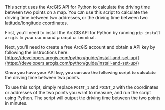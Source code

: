 This script uses the ArcGIS API for Python to calculate the driving time between two points on a map. You can use this script to calculate the driving time between two addresses, or the driving time between two latitude/longitude coordinates.

First, you'll need to install the ArcGIS API for Python by running `pip install arcgis` in your command prompt or terminal.

Next, you'll need to create a free ArcGIS account and obtain a API key by following the instructions here: [https://developers.arcgis.com/python/guide/install-and-set-up/](https://developers.arcgis.com/python/guide/install-and-set-up/)

Once you have your API key, you can use the following script to calculate the driving time between two points.

To use this script, simply replace `POINT_1` and `POINT_2` with the coordinates or addresses of the two points you want to measure, and run the script using Python. The script will output the driving time between the two points in minutes.
